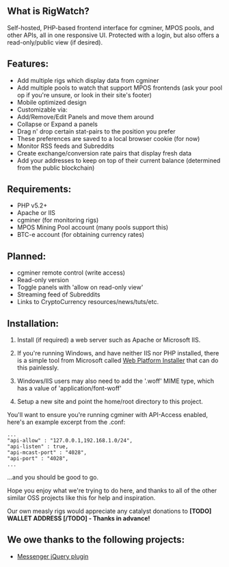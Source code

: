 What is RigWatch?
--

Self-hosted, PHP-based frontend interface for cgminer, MPOS pools, and other APIs, all in one responsive UI. Protected with a login, but also offers a read-only/public view (if desired).

Features:
--
- Add multiple rigs which display data from cgminer
- Add multiple pools to watch that support MPOS frontends (ask your pool op if you're unsure, or look in their site's footer)
- Mobile optimized design
- Customizable via:
 - Add/Remove/Edit Panels and move them around
 - Collapse or Expand a panels
 - Drag n' drop certain stat-pairs to the position you prefer
 - These preferences are saved to a local browser cookie (for now)
- Monitor RSS feeds and Subreddits
- Create exchange/conversion rate pairs that display fresh data
- Add your addresses to keep on top of their current balance (determined from the public blockchain)

Requirements:
--
- PHP v5.2+
- Apache or IIS
- cgminer (for monitoring rigs)
- MPOS Mining Pool account (many pools support this)
- BTC-e account (for obtaining currency rates)

Planned:
--
- cgminer remote control (write access)
- Read-only version
 - Toggle panels with 'allow on read-only view'
- Streaming feed of Subreddits
- Links to CryptoCurrency resources/news/tuts/etc.

Installation:
--

1. Install (if required) a web server such as Apache or Microsoft IIS. 
  1. If you're running Windows, and have neither IIS nor PHP installed, there is a simple tool from Microsoft called [Web Platform Installer](http://www.microsoft.com/web/downloads/platform.aspx) that can do this painlessly. 
  1. Windows/IIS users may also need to add the '.woff' MIME type, which has a value of 'application/font-woff'

2. Setup a new site and point the home/root directory to this project. 

You'll want to ensure you're running cgminer with API-Access enabled, here's an example excerpt from the .conf:

    ...
    "api-allow" : "127.0.0.1,192.168.1.0/24",
    "api-listen" : true,
    "api-mcast-port" : "4028",
    "api-port" : "4028",
    ...

...and you should be good to go. 

Hope you enjoy what we're trying to do here, and thanks to all of the other similar OSS projects like this for help and inspiration.

Our own measly rigs would appreciate any catalyst donations to **[TODO] WALLET ADDRESS [/TODO] - Thanks in advance!**

We owe thanks to the following projects:
--
- [Messenger jQuery plugin](http://github.hubspot.com/messenger/docs/welcome/)